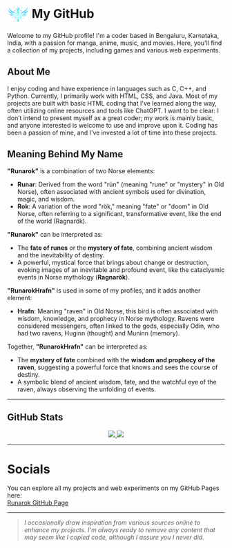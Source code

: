 # <img src="Logo.png" alt="Runarok Logo" width="50" style="vertical-align: middle;"> My GitHub

Welcome to my GitHub profile! I'm a coder based in Bengaluru, Karnataka, India, with a passion for manga, anime, music, and movies. Here, you'll find a collection of my projects, including games and various web experiments.

## About Me

I enjoy coding and have experience in languages such as C, C++, and Python. Currently, I primarily work with HTML, CSS, and Java. Most of my projects are built with basic HTML coding that I've learned along the way, often utilizing online resources and tools like ChatGPT. I want to be clear: I don’t intend to present myself as a great coder; my work is mainly basic, and anyone interested is welcome to use and improve upon it. Coding has been a passion of mine, and I've invested a lot of time into these projects.

## Meaning Behind My Name

**"Runarok"** is a combination of two Norse elements:

- **Runar**: Derived from the word "rún" (meaning "rune" or "mystery" in Old Norse), often associated with ancient symbols used for divination, magic, and wisdom.
- **Rok**: A variation of the word "rök," meaning "fate" or "doom" in Old Norse, often referring to a significant, transformative event, like the end of the world (Ragnarök).

**"Runarok"** can be interpreted as:

- The **fate of runes** or the **mystery of fate**, combining ancient wisdom and the inevitability of destiny.
- A powerful, mystical force that brings about change or destruction, evoking images of an inevitable and profound event, like the cataclysmic events in Norse mythology (**Ragnarök**).

**"RunarokHrafn"** is used in some of my profiles, and it adds another element:

- **Hrafn**: Meaning "raven" in Old Norse, this bird is often associated with wisdom, knowledge, and prophecy in Norse mythology. Ravens were considered messengers, often linked to the gods, especially Odin, who had two ravens, Huginn (thought) and Muninn (memory).

Together, **"RunarokHrafn"** can be interpreted as:

- The **mystery of fate** combined with the **wisdom and prophecy of the raven**, suggesting a powerful force that knows and sees the course of destiny.
- A symbolic blend of ancient wisdom, fate, and the watchful eye of the raven, always observing the unfolding of events.

---

## GitHub Stats
<div align="center">
  <a href="https://github.com/runarok">
    <img height="180" src="https://github-readme-stats.vercel.app/api/?username=runarok&show_icons=true&theme=dracula&include_all_commits=true&count_private=true&hide=prs,issues&border_radius=10&hide_title=true" />
  </a>
  <a href="https://github.com/runarok">    
    <img height="180" src="https://github-readme-stats.vercel.app/api/top-langs/?username=runarok&layout=compact&langs_count=12&theme=dracula&border_radius=10" />
  </a>
</div>


---

# Socials

You can explore all my projects and web experiments on my GitHub Pages here:  
[Runarok GitHub Page](https://runarok.github.io/Runarok/)

---

> *I occasionally draw inspiration from various sources online to enhance my projects. I'm always ready to remove any content that may seem like I copied code, although I assure you I never did.*
